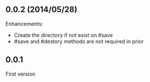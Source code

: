 ## 0.0.2 (2014/05/28)

Enhancements:

* Create the directory if not exist on #save
* #save and #destory methods are not required in prior

## 0.0.1

First version
